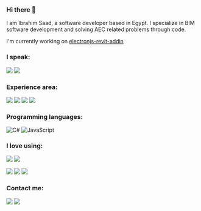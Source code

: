 ### Hi there 👋

I am Ibrahim Saad, a software developer based in Egypt. I specialize in BIM software development and solving AEC related problems through code.  

I'm currently working on [electronjs-revit-addin](https://github.com/Ibrahim5aad/electronjs-revit-addin) 

### I speak:

![](https://img.shields.io/static/v1?label&message=English&style=for-the-badge&color=black)
![](https://img.shields.io/static/v1?label&message=Arabic&style=for-the-badge&color=black) 

### Experience area:

![](https://img.shields.io/static/v1?label&message=Revit-API&style=for-the-badge&color=black)
![](https://img.shields.io/static/v1?label&message=Forge-APIs&style=for-the-badge&color=black)
![](https://img.shields.io/static/v1?label&message=.NET&style=for-the-badge&color=black)
![](https://img.shields.io/static/v1?label&message=Restful-APIs&style=for-the-badge&color=black)

### Programming languages:

![C#](https://img.shields.io/badge/c%23-%23239120.svg?style=for-the-badge&logo=c-sharp&logoColor=white)
![JavaScript](https://img.shields.io/badge/javascript-%23323330.svg?style=for-the-badge&logo=javascript&logoColor=%23F7DF1E)

### I love using:

![](https://img.shields.io/static/v1?label&logo=dotnet&message=WPF&style=for-the-badge&color=black&logoColor=white)
![](https://img.shields.io/static/v1?label&logo=electron&message=Electron.js&style=for-the-badge&color=black&logoColor=white)

![](https://img.shields.io/static/v1?label&logo=dotnet&message=ASP.NET-Core&style=for-the-badge&color=black&logoColor=white)
![](https://img.shields.io/static/v1?label&logo=ef&message=EF&style=for-the-badge&color=black&logoColor=lightblue)
![](https://img.shields.io/static/v1?label&logo=mssql&message=MS-SQL&style=for-the-badge&color=black&logoColor=lightblue)

### Contact me:

[![](https://img.shields.io/static/v1?label&logo=linkedin&message=linkedin&style=for-the-badge&color=black)](https://www.linkedin.com/in/ibrahim5aad/)
[![](https://img.shields.io/static/v1?label&logo=instagram&message=Instagram&style=for-the-badge&color=black)](https://www.instagram.com/theibrahimsaad/)


 
